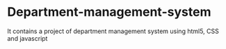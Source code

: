 # Department-management-system
It contains a project of department management system using html5, CSS and javascript

